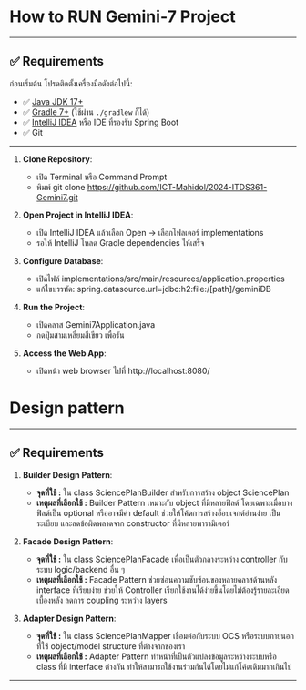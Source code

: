 # How to RUN Gemini-7 Project
---

## ✅ Requirements

ก่อนเริ่มต้น โปรดติดตั้งเครื่องมือดังต่อไปนี้:

- ✅ [Java JDK 17+](https://adoptium.net/)
- ✅ [Gradle 7+](https://gradle.org/install/) (ใช้ผ่าน `./gradlew` ก็ได้)
- ✅ [IntelliJ IDEA](https://www.jetbrains.com/idea/) หรือ IDE ที่รองรับ Spring Boot
- ✅ Git

---
1. **Clone Repository**:
    - เปิด Terminal หรือ Command Prompt 
    - พิมพ์ git clone https://github.com/ICT-Mahidol/2024-ITDS361-Gemini7.git

2. **Open Project in IntelliJ IDEA**:
    - เปิด IntelliJ IDEA แล้วเลือก Open → เลือกโฟลเดอร์ implementations
    - รอให้ IntelliJ โหลด Gradle dependencies ให้เสร็จ
3. **Configure Database**:
    - เปิดไฟล์ implementations/src/main/resources/application.properties
    - แก้ไขบรรทัด: spring.datasource.url=jdbc:h2:file:/[path]/geminiDB
4. **Run the Project**:
    - เปิดคลาส Gemini7Application.java
    - กดปุ่มสามเหลี่ยมสีเขียว เพื่อรัน
5. **Access the Web App**:
    - เปิดหน้า web browser ไปที่ http://localhost:8080/

# Design pattern
---

## ✅ Requirements
1. **Builder Design Pattern**:
   - **จุดที่ใช้ :** ใน class SciencePlanBuilder สำหรับการสร้าง object SciencePlan
   - **เหตุผลที่เลือกใช้ :** Builder Pattern เหมาะกับ object ที่มีหลายฟิลด์ โดยเฉพาะเมื่อบางฟิลด์เป็น optional หรืออาจมีค่า default ช่วยให้โค้ดการสร้างอ็อบเจกต์อ่านง่าย เป็นระเบียบ และลดข้อผิดพลาดจาก constructor ที่มีหลายพารามิเตอร์

2. **Facade Design Pattern**:
   - **จุดที่ใช้ :** ใน class SciencePlanFacade เพื่อเป็นตัวกลางระหว่าง controller กับระบบ logic/backend อื่น ๆ
   - **เหตุผลที่เลือกใช้ :** Facade Pattern ช่วยซ่อนความซับซ้อนของหลายคลาสด้านหลัง interface ที่เรียบง่าย ช่วยให้ Controller เรียกใช้งานได้ง่ายขึ้นโดยไม่ต้องรู้รายละเอียดเบื้องหลัง ลดการ coupling ระหว่าง layers
3. **Adapter Design Pattern**:
   - **จุดที่ใช้ :** ใน class SciencePlanMapper เชื่อมต่อกับระบบ OCS หรือระบบภายนอก ที่ใช้ object/model structure ที่ต่างจากของเรา
   - **เหตุผลที่เลือกใช้ :** Adapter Pattern ทำหน้าที่เป็นตัวแปลงข้อมูลระหว่างระบบหรือ class ที่มี interface ต่างกัน ทำให้สามารถใช้งานร่วมกันได้โดยไม่แก้โค้ดเดิมมากเกินไป

---
